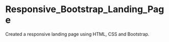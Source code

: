 # Responsive_Bootstrap_Landing_Page
Created a responsive landing page using HTML, CSS and Bootstrap.
